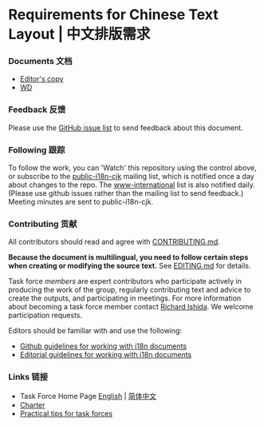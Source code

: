 # Requirements for Chinese Text Layout | 中文排版需求

### Documents 文档
- [Editor's copy](https://w3c.github.io/clreq/)
- [WD](https://www.w3.org/TR/clreq/)

### Feedback 反馈
Please use the [GitHub issue list](https://github.com/w3c/clreq/issues) to send feedback about this document.

### Following 跟踪
To follow the work, you can 'Watch' this repository using the control above, or subscribe to the [public-i18n-cjk](https://lists.w3.org/Archives/Public/public-i18n-cjk/) mailing list, which is notified once a day about changes to the repo. The [www-international](https://lists.w3.org/Archives/Public/www-international/) list is also notified daily. (Please use github issues rather than the mailing list to send feedback.) Meeting minutes are sent to public-i18n-cjk.

### Contributing 贡献

All contributors should read and agree with [CONTRIBUTING.md](https://github.com/w3c/clreq/blob/gh-pages/CONTRIBUTING.md).

**Because the document is multilingual, you need to follow certain steps when creating or modifying the source text.** See [EDITING.md](https://github.com/w3c/clreq/blob/gh-pages/EDITING.md) for details.

Task force _members_ are expert contributors who participate actively in producing the work of the group, regularly contributing text and advice to create the outputs, and participating in meetings. For more information about becoming a task force member contact [Richard Ishida](mailto:ishida@w3.org). We welcome participation requests.

Editors should be familiar with and use the following:

- [Github guidelines for working with i18n documents](https://w3c.github.io/i18n-activity/guidelines/github)
- [Editorial guidelines for working with i18n documents](https://w3c.github.io/i18n-activity/guidelines/editing)

### Links 链接
- Task Force Home Page [English](https://www.w3.org/International/groups/chinese-layout/) | [简体中文](https://www.w3.org/International/groups/chinese-layout/Overview.zh-hans)
- [Charter](https://www.w3.org/International/groups/chinese-layout/charter.html)
- [Practical tips for task forces](https://w3c.github.io/i18n-activity/guidelines/process.html)
